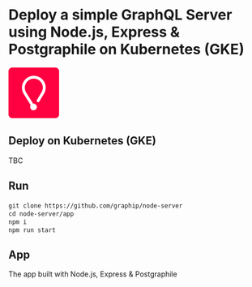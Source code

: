 # Deploy a simple GraphQL Server using Node.js, Express & Postgraphile on Kubernetes (GKE)

![](graphip_logo.png)

## Deploy on Kubernetes (GKE)


TBC


## Run

```shell
git clone https://github.com/graphip/node-server
cd node-server/app
npm i
npm run start
```


## App

The app built with Node.js, Express & Postgraphile
